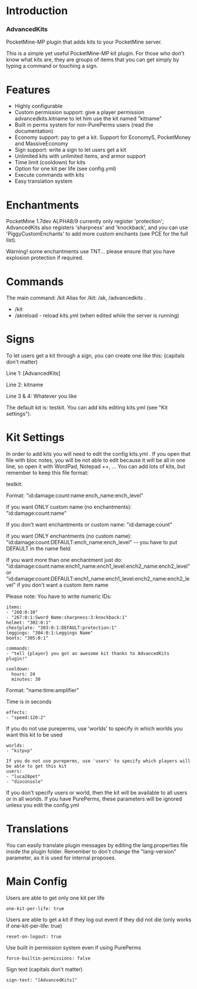 # Introduction

### AdvancedKits

PocketMine-MP plugin that adds kits to your PocketMine server.

This is a simple yet useful PocketMine-MP kit plugin. For those who don't know what kits are, they are groups of items that you can get simply by typing a command or touching a sign.

# Features

- Highly configurable
- Custom permission support: give a player permission advancedkits.kitname to let him use the kit named "kitname"
- Built in perms system for non-PurePerms users (read the documentation)
- Economy support: pay to get a kit. Support for EconomyS, PocketMoney and MassiveEconomy
- Sign support: write a sign to let users get a kit
- Unlimited kits with unlimited items, and armor support
- Time limit (cooldown) for kits
- Option for one kit per life (see config.yml)
- Execute commands with kits
- Easy translation system

# Enchantments

PocketMine 1.7dev ALPHA8/9 currently only register 'protection'; AdvancedKits also registers 'sharpness' and 'knockback', and you can use 'PiggyCustomEnchants' to add more custom enchants (see PCE for the full list).

Warning! some enchantments use TNT... please ensure that you have explosion protection if required.

# Commands

The main command: /kit
Alias for /kit: /ak, /advancedkits .

- /kit
- /akreload - reload kits.yml (when edited while the server is running)

 

# Signs

To let users get a kit through a sign, you can create one like this: (capitals don't matter)

Line 1: [AdvancedKits]

Line 2: kitname

Line 3 & 4: Whatever you like


The default kit is: testkit.
You can add kits editing kits.yml (see "Kit settings").

# Kit Settings

In order to add kits you will need to edit the config kits.yml .
If you open that file with bloc notes, you will be not able to edit because it will be all in one line, so open it with WordPad, Notepad ++, ...
You can add lots of kits, but remember to keep this file format:


testkit:

  Format: "id:damage:count:name:ench_name:ench_level"

  If you want ONLY custom name (no enchantments): "id:damage:count:name"

  If you don't want enchantments or custom name: "id:damage:count"

  If you want ONLY enchantments (no custom name): "id:damage:count:DEFAULT:ench_name:ench_level" -- you have to put DEFAULT in the name field

  If you want more than one enchantment just do: "id:damage:count:name:ench1_name:ench1_level:ench2_name:ench2_level"
  or "id:damage:count:DEFAULT:ench1_name:ench1_level:ench2_name:ench2_level" if you don't want a custom item name

  Please note: You have to write numeric IDs:
  ```
  items:
  - "260:0:10"
  - "267:0:1:Sword Name:sharpness:3:knockback:1"
  helmet: "302:0:1"
  chestplate: "303:0:1:DEFAULT:protection:1"
  leggings: "304:0:1:Leggings Name"
  boots: "305:0:1"

  commands:
  - "tell {player} you got an awesome kit thanks to AdvancedKits plugin!"

  cooldown:
    hours: 24
    minutes: 30

  ```
  Format: "name:time:amplifier"
  
  Time is in seconds
  
  ```
  effects:
  - "speed:120:2"
  
  ```

  If you do not use pureperms, use 'worlds' to specify in which worlds you want this kit to be used
 
  ```
  worlds:
  - "kitpvp"
  
  If you do not use pureperms, use 'users' to specify which players will be able to get this kit
  users:
  - "luca28pet"
  - "dioconsole"
  ```


If you don't specify users or world, then the kit will be available to all users or in all worlds.
If you have PurePerms, these parameters will be ignored unless you edit the config.yml


# Translations

You can easily translate plugin messages by editing the lang.properties file inside the plugin folder. Remember to don't change the "lang-version" parameter, as it is used for internal proposes.

# Main Config

Users are able to get only one kit per life

```
one-kit-per-life: true
```

Users are able to get a kit if they log out event if they did not die (only works if one-kit-per-life: true)

```
reset-on-logout: true
```

Use built in permission system even if using PurePerms

```
force-builtin-permissions: false
```

Sign text (capitals don't matter)

```
sign-text: "[AdvancedKits]"
```
